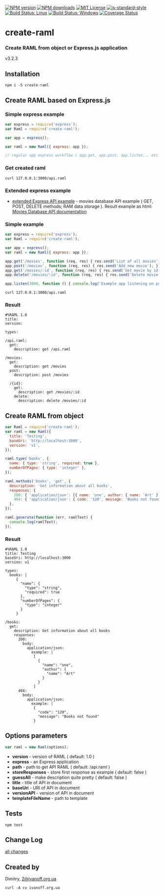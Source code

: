 
[![NPM version][npm-version-image]][npm-url]
[![NPM downloads][npm-downloads-image]][npm-url]
[![MIT License][license-image]][license-url]
[![js-standard-style][standard-style-image]][standard-style-url]
[![Build Status: Linux][travis-image]][travis-url]
[![Build Status: Windows][appveyor-image]][appveyor-url]
[![Coverage Status][coveralls-image]][coveralls-url]


# create-raml

### Create RAML from object or Express.js application

 v3.2.3


## Installation
```npm i -S create-raml```


## Create RAML based on Express.js

### Simple express example

```javascript
var express = require('express');
var Raml = require('create-raml');

var app = express();

var raml = new Raml({ express: app });

// regular app express workflow ( app.get, app.post, app.listen... etc )
```

### Get created raml

```curl 127.0.0.1:3000/api.raml```


### Extended express example

- [extended Express API example](docs/express_movies_api.md) - movies database API example ( GET, POST, DELETE methods; RAM data storage ). Result example as html: [Movies Database API documentation](http://create-raml.simpleness.org/express_movies_api.html)

### Simple example

```javascript
var express = require('express');
var Raml = require('create-raml');

var app = express();
var raml = new Raml({ express: app });

app.get('/movies', function (req, res) { res.send('List of all movies'); });
app.post('/movies', function (req, res) { res.send('Add new movie'); });
app.get('/movies/:id', function (req, res) { res.send('Get movie by id'); });
app.delete('/movies/:id', function (req, res) { res.send('Delete movie by id'); });

app.listen(3000, function () { console.log('Example app listening on port 3000!'); });
```

```curl 127.0.0.1:3000/api.raml```

### Result

```
#%RAML 1.0
title: 
version: 

types:

/api.raml:
  get:
    description: get /api.raml

/movies:
  get:
    description: get /movies
  post:
    description: post /movies
    
  /{id}:
    get:
      description: get /movies/:id
    delete:
      description: delete /movies/:id
```

## Create RAML from object

```javascript
var Raml = require('create-raml');
var raml = new Raml({
  title: 'Testing',
  baseUri: 'http://localhost:3000',
  version: 'v1',
});

raml.type('books', {
  name: { type: 'string', required: true },
  numberOfPages: { type: 'integer' },
});

raml.methods('books', 'get', {
  description: 'Get information about all books',
  responses: {
    200: { 'application/json': [{ name: 'one', author: { name: 'Art' } }] },
    404: { 'application/json': { code: '120', message: 'Books not found' } },
  },
});

raml.generate(function (err, ramlText) {
  console.log(ramlText);
});
```


### Result

```
#%RAML 1.0
title: Testing
baseUri: http://localhost:3000
version: v1

types:
  books: |
     {
       "name": {
         "type": "string",
         "required": true
       },
       "numberOfPages": {
         "type": "integer"
       }
     }

/books:
  get:
    description: Get information about all books
    responses:
      200:
        body:
          application/json:
            example: |
             [
               {
                 "name": "one",
                 "author": {
                   "name": "Art"
                 }
               }
             ]
      404:
        body:
          application/json:
            example: |
             {
               "code": "120",
               "message": "Books not found"
             }
```

## Options parameters

```javascript
var raml = new Raml(options);
```

 - **version** - version of RAML ( default: 1.0 )
 - **express** - an Express application
 - **path** - path to get API RAML ( default: /api.raml )
 - **storeResponses** - store first response as example ( default: false )
 - **guessAll** - make description quite pretty ( default: false )
 - **title** - title of API in document
 - **baseUri** - URI of API in document
 - **versionAPI** - version of API in document
 - **templateFileName** - path to template


## Tests

```npm test```


## Change Log

[all changes](CHANGELOG.md)


## Created by

Dimitry, 2@ivanoff.org.ua

```curl -A cv ivanoff.org.ua```


[license-image]: http://img.shields.io/badge/license-MIT-blue.svg?style=flat
[license-url]: LICENSE

[standard-style-image]: https://img.shields.io/badge/code%20style-airbnb-blue.svg?style=flat
[standard-style-url]: https://github.com/airbnb/javascript

[npm-url]: https://npmjs.org/package/create-raml
[npm-version-image]: http://img.shields.io/npm/v/create-raml.svg?style=flat
[npm-downloads-image]: http://img.shields.io/npm/dm/create-raml.svg?style=flat

[travis-url]: https://travis-ci.org/ivanoff/create-raml
[travis-image]: https://travis-ci.org/ivanoff/create-raml.svg?branch=master

[appveyor-url]: https://ci.appveyor.com/project/ivanoff/create-raml/branch/master
[appveyor-image]: https://ci.appveyor.com/api/projects/status/lp3nhnam1eyyqh33/branch/master?svg=true

[coveralls-url]: https://coveralls.io/github/ivanoff/create-raml
[coveralls-image]: https://coveralls.io/repos/github/ivanoff/create-raml/badge.svg
